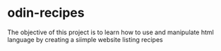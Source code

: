 # odin-recipes

The objective of this project is to learn how to use and manipulate html language by creating a siimple website listing recipes 